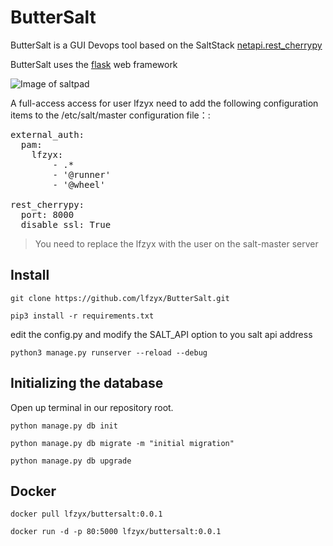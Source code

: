 # ButterSalt

ButterSalt is a GUI Devops tool based on the SaltStack [netapi.rest_cherrypy](https://docs.saltstack.com/en/latest/ref/netapi/all/salt.netapi.rest_cherrypy.html)

ButterSalt uses the [flask](http://flask.pocoo.org) web framework

![Image of saltpad](https://cloud.githubusercontent.com/assets/1881869/25473240/3f825e4c-2b61-11e7-9a48-63f52dcea1e3.png)

A full-access access for user lfzyx need to add the following configuration items to the /etc/salt/master configuration file：:

<pre>
external_auth:
  pam:
    lfzyx:
        - .*
        - '@runner'
        - '@wheel'

rest_cherrypy:
  port: 8000
  disable_ssl: True
</pre>

> You need to replace the lfzyx with the user on the salt-master server

## Install

`git clone https://github.com/lfzyx/ButterSalt.git`

`pip3 install -r requirements.txt`

edit the config.py and modify the SALT_API option to you salt api address

`python3 manage.py runserver --reload --debug`

## Initializing the database

Open up terminal in our repository root.

`python manage.py db init`

`python manage.py db migrate -m "initial migration"`

`python manage.py db upgrade`

## Docker

`docker pull lfzyx/buttersalt:0.0.1`

`docker run -d -p 80:5000 lfzyx/buttersalt:0.0.1`